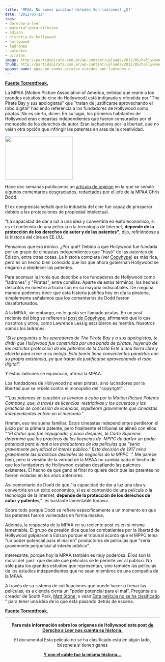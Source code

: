 ```yaml
---
title: 'MPAA: No somos piratas! Ustedes Son ladrones! ¿O?'
date: '2012-05-12'
tags:
- derecho-a-leer
- material-para-difusion
- edison
- historia-de-hollywood
- hollywood
- ladrones
- patentes
- piratas
image: http://partidopirata.com.ar/wp-content/uploads/2012/05/hollywood-pirates.jpg
thumb: http://partidopirata.com.ar/wp-content/uploads/2012/05/hollywood-pirates-150x142.jpg
wppost_name: mpaa-no-somos-piratas-ustedes-son-ladrones-o
---
```


<strong><a href="https://torrentfreak.com/mpaa-were-no-pirates-you-are-thieves-or120512/" target="_blank">Fuente Torrentfreak.</a></strong>

La MPAA [Motion Picture Association of America, entidad que reúne a los grandes estudios de cine de Hollywood] está indignada y ofendida por "The Pirate Bay y sus apologistas" que "tratan de justificarse aprovechando el robo digital" haciendo referencia a los fundadores de Hollywood como piratas. No es cierto, dicen. En su lugar, los primeros habitantes de Hollywood eran cineastas independientes que fueron censurados por el monopolio de los derechos de autor. Eran luchadores por la libertad, que no veían otra opción que infringir las patentes en aras de la creatividad.

<a href="http://partidopirata.com.ar/wp-content/uploads/2012/05/hollywood-pirates.jpg"><img class="size-full wp-image-4419" title="hollywood-pirates" src="http://partidopirata.com.ar/wp-content/uploads/2012/05/hollywood-pirates.jpg" alt="" width="220" height="142" /></a>


Hace dos semanas publicamos un <a href="http://torrentfreak.com/mpaa-boss-forgets-hollywoods-pirate-history-120428/">artículo de opinión</a> en la que se señaló algunos comentarios desgraciados, redactados por el jefe de la MPAA Chris Dodd.

El ex congresista señaló que la industria del cine fue capaz de prosperar debido a las protecciones de propiedad intelectual.

"La capacidad de dar a luz a una idea y convertirla en éxito económico, si es el contenido de una película o la tecnología de Internet, <strong>depende de la protección de los derechos de autor y de las patentes"</strong>, dijo, refiriéndose a la historia del cine en EE.UU..

Pensamos que era irónico. ¿Por qué? Debido a que Hollywood fue fundada por un grupo de cineastas independientes que "huyó" de las patentes de Edison, entre otras cosas. La historia completa (ver <a href="http://www.copyhype.com/2012/05/was-hollywood-built-on-piracy/">Copyhype</a>) es más rica, pero es un hecho bien conocido que los que ahora gobiernan Hollywood se negaron a obedecer las patentes.

Para acentuar la ironía que describe a los fundadores de Hollywood como "ladrones" y "Piratas", entre comillas. Aparte de estos términos, los hechos descritos en nuestro artículo son en su mayoría indiscutibles. De ninguna manera podemos decir que esta historia justifica hoy en día la piratería, simplemente señalamos que los comentarios de Dodd fueron desafortunados.

A la MPAA, sin embargo, no le gusta ser llamado piratas. En un post reciente del blog se refieren al <a href="http://www.mpaa.org/blog">post de Copyhype</a>, afirmando que lo que nosotros y otros, como Lawrence Lessig escribieron es mentira. Nosotros somos los ladrones.

<em>“Si le preguntas a los operadores de The Pirate Bay y a sus apologistas, te dirán que Hollywood fue construida por una banda de piratas, huyendo de las estrictos protección de las patentes de la Costa Este a una tierra libre y abierta para crear a su antojo. Esta teoría tiene convenientes paralelos con su propia existencia, ya que tratan de justificarse aprovechando el robo digital".</em>

Y estos ladrones se equivocan, afirma la MPAA.

Los fundadores de Hollywood no eran piratas, sino luchadores por la libertad que se rebeló contra el monopolio del "copyright" .

“<em>"Las patentes en cuestión se llevaron a cabo por la Motion Picture Patents Company, que, a través de licencias  restrictivas y los acuerdos y las prácticas de concesión de licencias, impidieorn gravemente que cineastas independientes entren en el mercado."</em>

Hmmm, eso me suena familiar.
Estos cineastas independientes perdieron el juicio por la primera patente, pero finalmente el tribunal se alineó con ellos.
<em>“"El status quo fue impugnado, y poco después, la Corte Suprema determinó que las prácticas de las licencias de  MPPC de darle« un poder potencial para el mal a los productores de las películas que "sería gravemente perjudicial al interés público." Esta decisión de 1917 minó gravemente las prácticas desleales de negocios de la MPPC  ".</em>
Me parece bien, pero la versión de la verdad de la MPAA no cambia nada el hecho de que los fundadores de Hollywood estaban desafiando las patentes existentes. El hecho de que ganó al final no quiere decir que las patentes no fueron violadas en los años anteriores.

Así comentario de Dodd de que "la capacidad de dar a luz una idea y convertirla en un éxito económico, si es el contenido de una película o la tecnología de la Internet, <strong>depende de la protección de los derechos de autor y patente</strong>s,"  es bastante lamentable todavía.

Sobre todo porque Dodd se refiere específicamente a un momento en que las patentes fueron vulneradas en forma masiva.

Además, la respuesta de la MPAA en su reciente post es en sí misma lamentable. El grupo de presión dice que los combatientes por la libertad de Hollywood golpearon a Edison porque el tribunal acordó que el MPPC tenía "un poder potencial para el mal en" productores de películas que "sería gravemente perjudicial al interés público".

Interesante, porque hoy la MPAA también es muy poderosa. Ellos son la moral del  juez  que decide qué películas se le permite ver al público. No sólo para los grandes estudios que representan, sino también las películas de los estudios independientes que no sean miembros de una compañía de la MPAA.

A través de su sistema de calificaciones que puede hacer o frenar las películas, es a ciencia cierta un "poder potencial para el mal". Pregúntale a creador de South Park, <a href="http://www.youtube.com/watch?v=nDzblNKjsO0"> Matt Stone </a> o vean <a href="http://www.youtube.com/watch?v=UTL3XMDwY0c">Esta película no se ha clasificado </a>" para tener una idea de lo que está pasando detrás de escena.

<strong><a href="https://torrentfreak.com/mpaa-were-no-pirates-you-are-thieves-or120512/" target="_blank">Fuente Torrentfreak.</a></strong>

<hr />
<p style="text-align: center;"><strong>Para más información sobre los orígenes de Hollywood este post</strong>
<strong> <a href="http://www.derechoaleer.org/2012/01/hacer-fortuna-robando-la-propied.html" target="_blank">de Derecho a Leer nos cuenta su historia.</a></strong></p>
<p style="text-align: center;">El documental Esta película no se ha clasificado está en algún lado, búsqnela si tienen ganas</p>
<p style="text-align: center;"><strong><a href="http://derechoaleer.org/2012/03/hbo-y-los-piratas-del-cable.html" target="_blank">Y con el cable fue la misma historia...</a></strong></p>
